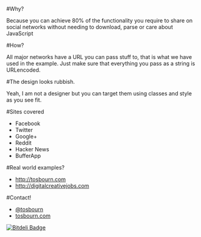 #Why?

Because you can achieve 80% of the functionality you require to share on social networks without needing to download, parse or care about JavaScript

#How?

All major networks have a URL you can pass stuff to, that is what we have used in the example. Just make sure that everything you pass as a string is URLencoded.

#The design looks rubbish.

Yeah, I am not a designer but you can target them using classes and style as you see fit.

#Sites covered

* Facebook
* Twitter
* Google+
* Reddit
* Hacker News
* BufferApp

#Real world examples?

* http://tosbourn.com
* http://digitalcreativejobs.com

#Contact!

* [@tosbourn](https://twitter.com/tosbourn)
* [tosbourn.com](http://tosbourn.com)


[![Bitdeli Badge](https://d2weczhvl823v0.cloudfront.net/tosbourn/nojs-socialshare/trend.png)](https://bitdeli.com/free "Bitdeli Badge")

